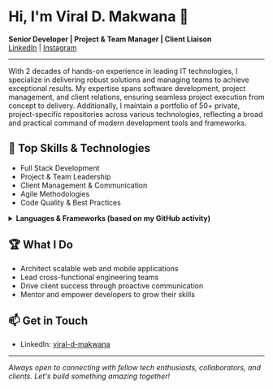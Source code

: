 
# Hi, I'm Viral D. Makwana 👋

**Senior Developer | Project & Team Manager | Client Liaison**  
[LinkedIn](https://www.linkedin.com/in/viral-d-makwana/)  |  [Instagram](https://www.instagram.com/viral.w3nuts/)

---

With 2 decades of hands-on experience in leading IT technologies, I specialize in delivering robust solutions and managing teams to achieve exceptional results. My expertise spans software development, project management, and client relations, ensuring seamless project execution from concept to delivery. Additionally, I maintain a portfolio of 50+ private, project-specific repositories across various technologies, reflecting a broad and practical command of modern development tools and frameworks.

## 🚀 Top Skills & Technologies

- Full Stack Development
- Project & Team Leadership
- Client Management & Communication
- Agile Methodologies
- Code Quality & Best Practices

<details>
  <summary><strong>Languages & Frameworks (based on my GitHub activity)</strong></summary>

- JavaScript, TypeScript
- Node.js, Express.js
- React, Angular
- PHP, Laravel, WordPress
- Python, Django
- HTML5, CSS3, SASS
- MySQL, MongoDB
- Docker, CI/CD

</details>

## 🏆 What I Do

- Architect scalable web and mobile applications
- Lead cross-functional engineering teams
- Drive client success through proactive communication
- Mentor and empower developers to grow their skills

## 📫 Get in Touch

- LinkedIn: [viral-d-makwana](https://www.linkedin.com/in/viral-d-makwana/)

---

*Always open to connecting with fellow tech enthusiasts, collaborators, and clients. Let's build something amazing together!*
